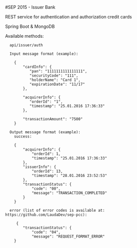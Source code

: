 #SEP 2015 - Issuer Bank

REST service for authentication and authorization credit cards

Spring Boot & MongoDB

Available methods:

	  api/issuer/auth
	  
	  Input message format (example):
	  
	    {
		    "cardInfo": {
		       "pan": "1111111111111111",
		       "securityCode": "111",
		       "holderName": "Card 1",
		       "expirationDate": "11/17"
		    },
		 
		    "acquirerInfo": {
		       "orderId": "1",
		       "timestamp": "25.01.2016 17:36:33"
		    },
		 
		    "transactionAmount": "7500"
		}
	    
	  Output message format (example):
	    success:
	    
	    {
		    "acquirerInfo": {
		        "orderId": 1,
		        "timestamp": "25.01.2016 17:36:33"
		    },
		    "issuerInfo": {
		        "orderId": 13,
		        "timestamp": "28.01.2016 23:52:53"
		    },
		    "transactionStatus": {
		        "code": "00",
		        "message": "TRANSACTION_COMPLETED"
		    }
	    }
	    
	  error (list of error codes is available at: https://github.com/LaudaDev/sep-pcc):
	  
	     {
		    "transactionStatus": {
		        "code": "04",
		        "message": "REQUEST_FORMAT_ERROR"
		}

